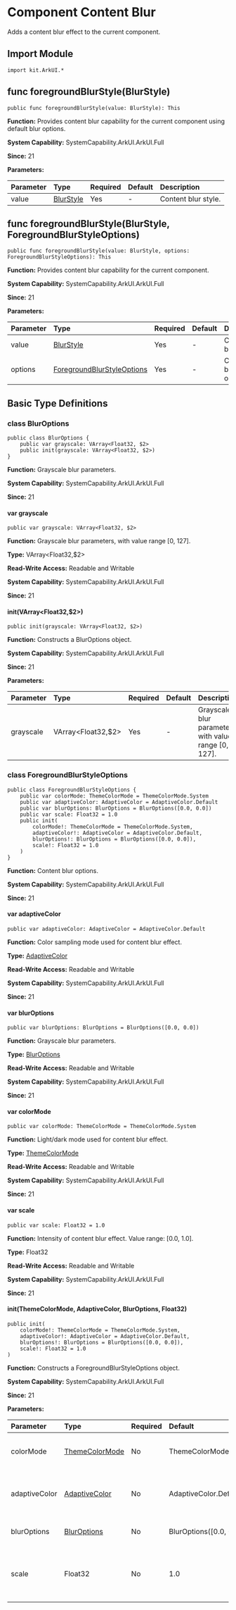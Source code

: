 # Component Content Blur

Adds a content blur effect to the current component.

## Import Module

```cangjie
import kit.ArkUI.*
```

## func foregroundBlurStyle(BlurStyle)

```cangjie
public func foregroundBlurStyle(value: BlurStyle): This
```

**Function:** Provides content blur capability for the current component using default blur options.

**System Capability:** SystemCapability.ArkUI.ArkUI.Full

**Since:** 21

**Parameters:**

| Parameter | Type | Required | Default | Description |
|:---|:---|:---|:---|:---|
| value | [BlurStyle](./cj-universal-attribute-background.md#enum-blurstyle) | Yes | - | Content blur style. |

## func foregroundBlurStyle(BlurStyle, ForegroundBlurStyleOptions)

```cangjie
public func foregroundBlurStyle(value: BlurStyle, options: ForegroundBlurStyleOptions): This
```

**Function:** Provides content blur capability for the current component.

**System Capability:** SystemCapability.ArkUI.ArkUI.Full

**Since:** 21

**Parameters:**

| Parameter | Type | Required | Default | Description |
|:---|:---|:---|:---|:---|
| value | [BlurStyle](./cj-universal-attribute-background.md#enum-blurstyle) | Yes | - | Content blur style. |
| options | [ForegroundBlurStyleOptions](#) | Yes | - | Content blur options. |

## Basic Type Definitions

### class BlurOptions

```cangjie
public class BlurOptions {
    public var grayscale: VArray<Float32, $2>
    public init(grayscale: VArray<Float32, $2>)
}
```

**Function:** Grayscale blur parameters.

**System Capability:** SystemCapability.ArkUI.ArkUI.Full

**Since:** 21

#### var grayscale

```cangjie
public var grayscale: VArray<Float32, $2>
```

**Function:** Grayscale blur parameters, with value range [0, 127].

**Type:** VArray\<Float32,$2>

**Read-Write Access:** Readable and Writable

**System Capability:** SystemCapability.ArkUI.ArkUI.Full

**Since:** 21

#### init(VArray\<Float32,$2>)

```cangjie
public init(grayscale: VArray<Float32, $2>)
```

**Function:** Constructs a BlurOptions object.

**System Capability:** SystemCapability.ArkUI.ArkUI.Full

**Since:** 21

**Parameters:**

| Parameter | Type | Required | Default | Description |
|:---|:---|:---|:---|:---|
| grayscale | VArray\<Float32,$2> | Yes | - | Grayscale blur parameters, with value range [0, 127]. |

### class ForegroundBlurStyleOptions

```cangjie
public class ForegroundBlurStyleOptions {
    public var colorMode: ThemeColorMode = ThemeColorMode.System
    public var adaptiveColor: AdaptiveColor = AdaptiveColor.Default
    public var blurOptions: BlurOptions = BlurOptions([0.0, 0.0])
    public var scale: Float32 = 1.0
    public init(
        colorMode!: ThemeColorMode = ThemeColorMode.System,
        adaptiveColor!: AdaptiveColor = AdaptiveColor.Default,
        blurOptions!: BlurOptions = BlurOptions([0.0, 0.0]),
        scale!: Float32 = 1.0
    )
}
```

**Function:** Content blur options.

**System Capability:** SystemCapability.ArkUI.ArkUI.Full

**Since:** 21

#### var adaptiveColor

```cangjie
public var adaptiveColor: AdaptiveColor = AdaptiveColor.Default
```

**Function:** Color sampling mode used for content blur effect.

**Type:** [AdaptiveColor](cj-common-types.md#enum-adaptivecolor)

**Read-Write Access:** Readable and Writable

**System Capability:** SystemCapability.ArkUI.ArkUI.Full

**Since:** 21

#### var blurOptions

```cangjie
public var blurOptions: BlurOptions = BlurOptions([0.0, 0.0])
```

**Function:** Grayscale blur parameters.

**Type:** [BlurOptions](#class-bluroptions)

**Read-Write Access:** Readable and Writable

**System Capability:** SystemCapability.ArkUI.ArkUI.Full

**Since:** 21

#### var colorMode

```cangjie
public var colorMode: ThemeColorMode = ThemeColorMode.System
```

**Function:** Light/dark mode used for content blur effect.

**Type:** [ThemeColorMode](cj-common-types.md#enum-themecolormode)

**Read-Write Access:** Readable and Writable

**System Capability:** SystemCapability.ArkUI.ArkUI.Full

**Since:** 21

#### var scale

```cangjie
public var scale: Float32 = 1.0
```

**Function:** Intensity of content blur effect. Value range: [0.0, 1.0].

**Type:** Float32

**Read-Write Access:** Readable and Writable

**System Capability:** SystemCapability.ArkUI.ArkUI.Full

**Since:** 21

#### init(ThemeColorMode, AdaptiveColor, BlurOptions, Float32)

```cangjie
public init(
    colorMode!: ThemeColorMode = ThemeColorMode.System,
    adaptiveColor!: AdaptiveColor = AdaptiveColor.Default,
    blurOptions!: BlurOptions = BlurOptions([0.0, 0.0]),
    scale!: Float32 = 1.0
)
```

**Function:** Constructs a ForegroundBlurStyleOptions object.

**System Capability:** SystemCapability.ArkUI.ArkUI.Full

**Since:** 21

**Parameters:**

| Parameter | Type | Required | Default | Description |
|:---|:---|:---|:---|:---|
| colorMode | [ThemeColorMode](cj-common-types.md#enum-themecolormode) | No | ThemeColorMode.System | Light/dark mode used for content blur effect. |
| adaptiveColor | [AdaptiveColor](cj-common-types.md#enum-adaptivecolor) | No | AdaptiveColor.Default | Color sampling mode used for content blur effect. |
| blurOptions | [BlurOptions](#class-bluroptions) | No | BlurOptions([0.0, 0.0]) | Grayscale blur parameters. |
| scale | Float32 | No | 1.0 | Intensity of content blur effect.<br>Value range: [0.0, 1.0]. |